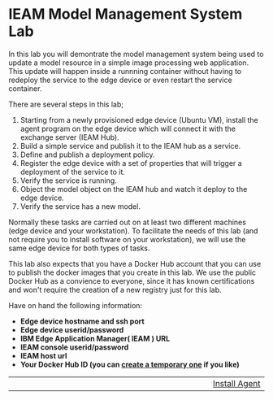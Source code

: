 # IEAM Model Management System Lab

In this lab you will demontrate the model management system being used to update
a model resource in a simple image processing web application.  This update will 
happen inside a runnning container without having to redeploy the service to the 
edge device or even restart the service container.

There are several steps in this lab;

1. Starting from a newly provisioned edge device (Ubuntu VM), install the agent program on the edge device which will connect it with the exchange server (IEAM Hub).
2. Build a simple service and publish it to the IEAM hub as a service.
3. Define and publish a deployment policy.
4. Register the edge device with a set of properties that will trigger a deployment of the service to it.
5. Verify the service is running.
6. Object the model object on the IEAM hub and watch it deploy to the edge device.
7. Verify the service has a new model.

Normally these tasks are carried out on at least two different machines (edge device and your workstation).  To facilitate the needs of this lab (and not require you to install software on your workstation), we will use the same edge device for both types of tasks.

This lab also expects that you have a Docker Hub account that you can use to publish the docker images that you create in this lab.  We use the public Docker Hub as a convience to everyone, since it has known certifications and won't require the creation of a new registry just for this lab.


Have on hand the following information:

- **Edge device hostname and ssh port** 
- **Edge device userid/password**
- **IBM Edge Application Manager( IEAM ) URL**
- **IEAM console userid/password**
- **IEAM host url**
- **Your Docker Hub ID (you can <a href="https://hub.docker.com/signup" target="_blank">create a temporary one</a> if you like)**

<table align="center">
<tr>
  <td align="right" width="9999"><a href="install_agent.md">Install Agent</a></td>
</tr>
</table>

